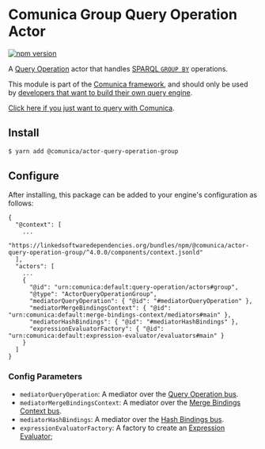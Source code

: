 # Comunica Group Query Operation Actor

[![npm version](https://badge.fury.io/js/%40comunica%2Factor-query-operation-group.svg)](https://www.npmjs.com/package/@comunica/actor-query-operation-group)

A [Query Operation](https://github.com/comunica/comunica/tree/master/packages/bus-query-operation) actor that handles [SPARQL `GROUP BY`](https://www.w3.org/TR/sparql11-query/#groupby) operations.

This module is part of the [Comunica framework](https://github.com/comunica/comunica),
and should only be used by [developers that want to build their own query engine](https://comunica.dev/docs/modify/).

[Click here if you just want to query with Comunica](https://comunica.dev/docs/query/).

## Install

```bash
$ yarn add @comunica/actor-query-operation-group
```

## Configure

After installing, this package can be added to your engine's configuration as follows:
```text
{
  "@context": [
    ...
    "https://linkedsoftwaredependencies.org/bundles/npm/@comunica/actor-query-operation-group/^4.0.0/components/context.jsonld"
  ],
  "actors": [
    ...
    {
      "@id": "urn:comunica:default:query-operation/actors#group",
      "@type": "ActorQueryOperationGroup",
      "mediatorQueryOperation": { "@id": "#mediatorQueryOperation" },
      "mediatorMergeBindingsContext": { "@id": "urn:comunica:default:merge-bindings-context/mediators#main" },
      "mediatorHashBindings": { "@id": "#mediatorHashBindings" },
      "expressionEvaluatorFactory": { "@id": "urn:comunica:default:expression-evaluator/evaluators#main" }
    }
  ]
}
```

### Config Parameters

* `mediatorQueryOperation`: A mediator over the [Query Operation bus](https://github.com/comunica/comunica/tree/master/packages/bus-query-operation).
* `mediatorMergeBindingsContext`: A mediator over the [Merge Bindings Context bus](https://github.com/comunica/comunica/tree/master/packages/bus-merge-bindings-context).
* `mediatorHashBindings`: A mediator over the [Hash Bindings bus](https://github.com/comunica/comunica/tree/master/packages/bus-hash-bindings).
* `expressionEvaluatorFactory`: A factory to create an [Expression Evaluator](https://github.com/comunica/comunica/tree/master/packages/expression-evaluator);
